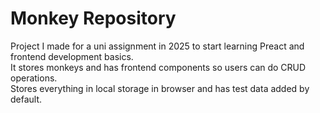 # Monkey Repository
Project I made for a uni assignment in 2025 to start learning Preact and frontend development basics.  
It stores monkeys and has frontend components so users can do CRUD operations.  
Stores everything in local storage in browser and has test data added by default.
